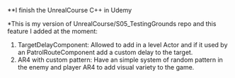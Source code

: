 **I finish the UnrealCourse C++ in Udemy

*This is my version of UnrealCourse/S05_TestingGrounds repo and this feature I added at the moment:

1. TargetDelayComponent: Allowed to add in a level Actor and if it used by an PatrolRouteComponent add a custom delay to the target.
2. AR4 with custom pattern: Have an simple system of random pattern in the enemy and player AR4 to add visual variety to the game.
